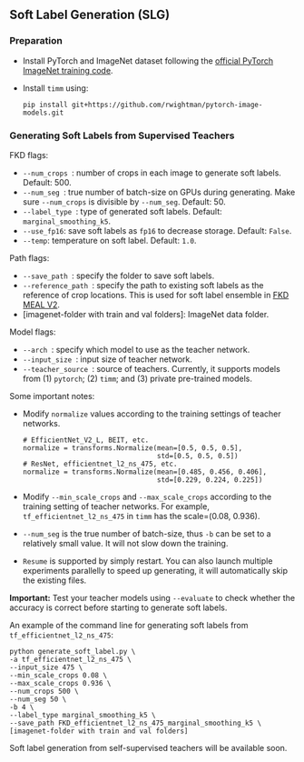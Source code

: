 
## Soft Label Generation (SLG)

### Preparation

- Install PyTorch and ImageNet dataset following the [official PyTorch ImageNet training code](https://github.com/pytorch/examples/tree/master/imagenet).
- Install `timm` using:

	```
	pip install git+https://github.com/rwightman/pytorch-image-models.git
	```


### Generating Soft Labels from Supervised Teachers

FKD flags:

- `--num_crops `: number of crops in each image to generate soft labels. Default: 500.
- `--num_seg `: true number of batch-size on GPUs during generating. Make sure `--num_crops` is divisible by `--num_seg`. Default: 50.
- `--label_type `: type of generated soft labels. Default: `marginal_smoothing_k5`.
- `--use_fp16`: save soft labels as `fp16` to decrease storage. Default: `False`.
- `--temp`: temperature on soft label. Default: `1.0`.

Path flags:

- `--save_path `: specify the folder to save soft labels.
- `--reference_path `: specify the path to existing soft labels as the reference of crop locations. This is used for soft label ensemble in [FKD MEAL V2](https://github.com/szq0214/MEAL-V2).
- [imagenet-folder with train and val folders]: ImageNet data folder.

Model flags:

- `--arch `: specify which model to use as the teacher network.
- `--input_size `: input size of teacher network.
- `--teacher_source `: source of teachers. Currently, it supports models from (1) `pytorch`; (2) `timm`; and (3) private pre-trained models.

Some important notes:

- Modify `normalize` values according to the training settings of teacher networks.

	```
    # EfficientNet_V2_L, BEIT, etc.
    normalize = transforms.Normalize(mean=[0.5, 0.5, 0.5],
                                     std=[0.5, 0.5, 0.5])            
    # ResNet, efficientnet_l2_ns_475, etc.
    normalize = transforms.Normalize(mean=[0.485, 0.456, 0.406],
                                     std=[0.229, 0.224, 0.225])
    ```

- Modify `--min_scale_crops` and `--max_scale_crops` according to the training setting of teacher networks. For example, `tf_efficientnet_l2_ns_475` in `timm` has the scale=(0.08, 0.936).
- `--num_seg` is the true number of batch-size, thus `-b` can be set to a relatively small value. It will not slow down the training.
- `Resume` is supported by simply restart. You can also launch multiple experiments parallelly to speed up generating, it will automatically skip the existing files.

**Important:** Test your teacher models using `--evaluate` to check whether the accuracy is correct before starting to generate soft labels.

An example of the command line for generating soft labels from `tf_efficientnet_l2_ns_475`:

```
python generate_soft_label.py \
-a tf_efficientnet_l2_ns_475 \
--input_size 475 \
--min_scale_crops 0.08 \
--max_scale_crops 0.936 \
--num_crops 500 \
--num_seg 50 \
-b 4 \
--label_type marginal_smoothing_k5 \
--save_path FKD_efficientnet_l2_ns_475_marginal_smoothing_k5 \
[imagenet-folder with train and val folders]
```

Soft label generation from self-supervised teachers will be available soon.

